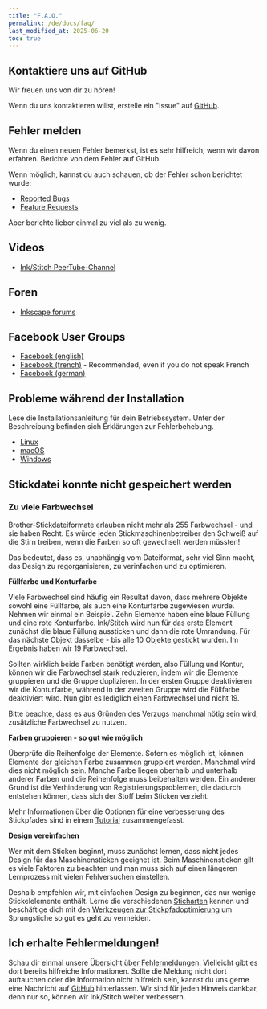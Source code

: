```yaml
---
title: "F.A.Q."
permalink: /de/docs/faq/
last_modified_at: 2025-06-20
toc: true
---
```

## Kontaktiere uns auf GitHub

Wir freuen uns von dir zu hören!

Wenn du uns kontaktieren willst, erstelle ein "Issue" auf [GitHub](https://github.com/inkstitch/inkstitch/issues).

## Fehler melden

Wenn du einen neuen Fehler bemerkst, ist es sehr hilfreich, wenn wir davon erfahren. Berichte von dem Fehler auf GitHub.

Wenn möglich, kannst du auch schauen, ob der Fehler schon berichtet wurde:

* [Reported Bugs](https://github.com/inkstitch/inkstitch/issues?q=is%3Aissue+is%3Aopen+label%3Abug)
* [Feature Requests](https://github.com/inkstitch/inkstitch/issues?q=is%3Aissue+is%3Aopen+label%3A%22feature+request%22)

Aber berichte lieber einmal zu viel als zu wenig.

## Videos

* [Ink/Stitch PeerTube-Channel](https://www.diode.zone/a/inkstitch)

## Foren

* [Inkscape forums](https://inkscape.org/forums/embroidery/)

## Facebook User Groups

* [Facebook (english)](https://www.facebook.com/groups/inkstitch/)
* [Facebook (french)](https://www.facebook.com/groups/inkstitchfrance/) - Recommended, even if you do not speak French
* [Facebook (german)](https://www.facebook.com/groups/inkstitchdeutsch/)

## Probleme während der Installation

Lese die Installationsanleitung für dein Betriebssystem. Unter der Beschreibung befinden sich Erklärungen zur Fehlerbehebung.

* <i class="fab fa-linux"></i> [Linux](/de/docs/install-linux/)
* <i class="fab fa-apple"></i> [macOS](/de/docs/install-macos/)
* <i class="fab fa-windows"></i> [Windows](/de/docs/install-windows/)

## Stickdatei konnte nicht gespeichert werden

### Zu viele Farbwechsel

Brother-Stickdateiformate erlauben nicht mehr als 255 Farbwechsel - und sie haben Recht.
Es würde jeden Stickmaschinenbetreiber den Schweiß auf die Stirn treiben, wenn die Farben so oft gewechselt werden müssten!

Das bedeutet, dass es, unabhängig vom Dateiformat, sehr viel Sinn macht, das Design zu regorganisieren, zu verinfachen und zu optimieren.

**Füllfarbe und Konturfarbe**

Viele Farbwechsel sind häufig ein Resultat davon, dass mehrere Objekte sowohl eine Füllfarbe, als auch eine Konturfarbe zugewiesen wurde.
Nehmen wir einmal ein Beispiel. Zehn Elemente haben eine blaue Füllung und eine rote Konturfarbe.
Ink/Stitch wird nun für das erste Element zunächst die blaue Füllung aussticken und dann die rote Umrandung.
Für das nächste Objekt dasselbe - bis alle 10 Objekte gestickt wurden. Im Ergebnis haben wir 19 Farbwechsel.

Sollten wirklich beide Farben benötigt werden, also Füllung und Kontur, können wir die Farbwechsel stark reduzieren, indem wir die Elemente gruppieren und die Gruppe duplizieren.
In der ersten Gruppe deaktivieren wir die Konturfarbe, während in der zweiten Gruppe wird die Füllfarbe deaktiviert wird. Nun gibt es lediglich einen Farbwechsel und nicht 19.

Bitte beachte, dass es aus Gründen des Verzugs manchmal nötig sein wird, zusätzliche Farbwechsel zu nutzen.

**Farben gruppieren - so gut wie möglich**

Überprüfe die Reihenfolge der Elemente. Sofern es möglich ist, können Elemente der gleichen Farbe zusammen gruppiert werden. Manchmal wird dies nicht möglich sein.
Manche Farbe liegen oberhalb und unterhalb anderer Farben und die Reihenfolge muss beibehalten werden.
Ein anderer Grund ist die Verhinderung von Registrierungsproblemen, die dadurch entstehen können, dass sich der Stoff beim Sticken verzieht.

Mehr Informationen über die Optionen für eine verbesserung des Stickpfades sind in einem [Tutorial](/de/tutorials/routing/) zusammengefasst.

**Design vereinfachen**

Wer mit dem Sticken beginnt, muss zunächst lernen, dass nicht jedes Design für das Maschinensticken geeignet ist.
Beim Maschinensticken gilt es viele Faktoren zu beachten und man muss sich auf einen längeren Lernprozess mit vielen Fehlversuchen einstellen.

Deshalb empfehlen wir, mit einfachen Design zu beginnen, das nur wenige Stickelelemente enthält.
Lerne die verschiedenen [Sticharten](/de/docs/stitch-library/) kennen und beschäftige dich mit den [Werkzeugen zur Stickpfadoptimierung](/de/tutorials/routing/) um Sprungstiche so gut es geht zu vermeiden.

## Ich erhalte Fehlermeldungen!

Schau dir einmal unsere [Übersicht über Fehlermeldungen](/de/docs/error-messages). Vielleicht gibt es dort bereits hilfreiche Informationen.
Sollte die Meldung nicht dort auftauchen oder die Information nicht hilfreich sein, kannst du uns gerne eine Nachricht auf [GitHub](https://github.com/inkstitch/inkstitch/issues) hinterlassen. Wir sind für jeden Hinweis dankbar, denn nur so, können wir Ink/Stitch weiter verbessern.
